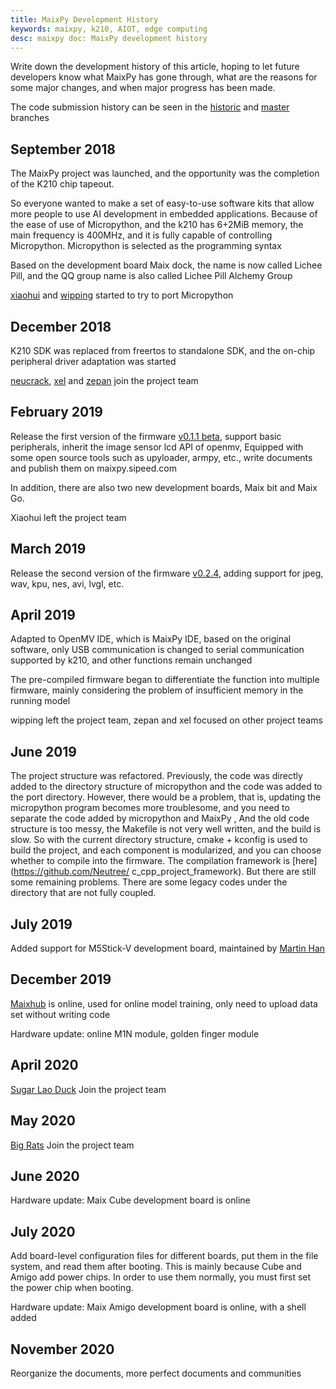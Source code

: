 ```yaml
---
title: MaixPy Development History
keywords: maixpy, k210, AIOT, edge computing
desc: maixpy ​​doc: MaixPy development history
---
```



Write down the development history of this article, hoping to let future developers know what MaixPy has gone through, what are the reasons for some major changes, and when major progress has been made.


The code submission history can be seen in the [historic](https://github.com/sipeed/MaixPy/commits/historic) and [master](https://github.com/sipeed/MaixPy/commits/master) branches


## September 2018

The MaixPy project was launched, and the opportunity was the completion of the K210 chip tapeout.

So everyone wanted to make a set of easy-to-use software kits that allow more people to use AI development in embedded applications. Because of the ease of use of Micropython, and the k210 has 6+2MiB memory, the main frequency is 400MHz, and it is fully capable of controlling Micropython. Micropython is selected as the programming syntax

Based on the development board Maix dock, the name is now called Lichee Pill, and the QQ group name is also called Lichee Pill Alchemy Group

[xiaohui](https://github.com/xiaoxiaohuixxh) and [wipping](https://github.com/wipping) started to try to port Micropython

## December 2018

K210 SDK was replaced from freertos to standalone SDK, and the on-chip peripheral driver adaptation was started

[neucrack](https://github.com/neutree), [xel](https://github.com/xelll) and [zepan](https://github.com/Zepan) join the project team


## February 2019

Release the first version of the firmware [v0.1.1 beta](https://github.com/sipeed/MaixPy/releases/tag/v0.1.1), support basic peripherals, inherit the image sensor lcd API of openmv, Equipped with some open source tools such as upyloader, armpy, etc., write documents and publish them on maixpy.sipeed.com

In addition, there are also two new development boards, Maix bit and Maix Go.

Xiaohui left the project team

## March 2019

Release the second version of the firmware [v0.2.4](https://github.com/sipeed/MaixPy/releases/tag/v0.2.4), adding support for jpeg, wav, kpu, nes, avi, lvgl, etc.


## April 2019

Adapted to OpenMV IDE, which is MaixPy IDE, based on the original software, only USB communication is changed to serial communication supported by k210, and other functions remain unchanged

The pre-compiled firmware began to differentiate the function into multiple firmware, mainly considering the problem of insufficient memory in the running model

wipping left the project team, zepan and xel focused on other project teams


## June 2019


The project structure was refactored. Previously, the code was directly added to the directory structure of micropython and the code was added to the port directory. However, there would be a problem, that is, updating the micropython program becomes more troublesome, and you need to separate the code added by micropython and MaixPy , And the old code structure is too messy, the Makefile is not very well written, and the build is slow.
So with the current directory structure, cmake + kconfig is used to build the project, and each component is modularized, and you can choose whether to compile into the firmware. The compilation framework is [here](https://github.com/Neutree/ c_cpp_project_framework). But there are still some remaining problems. There are some legacy codes under the directory that are not fully coupled.


## July 2019

Added support for M5Stick-V development board, maintained by [Martin Han](https://github.com/MarsTechHAN)


## December 2019

[Maixhub](https://www.maixhub.com) is online, used for online model training, only need to upload data set without writing code

Hardware update: online M1N module, golden finger module

## April 2020

[Sugar Lao Duck](https://github.com/QinYUN575) Join the project team


## May 2020

[Big Rats](https://github.com/junhuanchen) Join the project team

## June 2020

Hardware update: Maix Cube development board is online

## July 2020

Add board-level configuration files for different boards, put them in the file system, and read them after booting. This is mainly because Cube and Amigo add power chips. In order to use them normally, you must first set the power chip when booting.

Hardware update: Maix Amigo development board is online, with a shell added

## November 2020

Reorganize the documents, more perfect documents and communities

